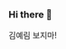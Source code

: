 ### Hi there 👋



김예림 보지마!
<!--
**ansehoon1999/ansehoon1999** is a ✨ _special_ ✨ repository because its `README.md` (this file) appears on your GitHub profile.

Here are some ideas to get you started:

<a href="https://velog.io/@colorful-stars" target="_blank">
  <img src="https://img.shields.io/badge/Velog-20c997?style=flat-square&logo=Vimeo&logoColor=white"/></a>

- 🔭 I’m currently working on ...
- 🌱 I’m currently learning ...
- 👯 I’m looking to collaborate on ...
- 🤔 I’m looking for help with ...
- 💬 Ask me about ...
- 📫 How to reach me: ...
- 😄 Pronouns: ...
- ⚡ Fun fact: ...
-->
